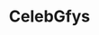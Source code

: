 ---
title: CelebGfys
crosslinks:
- livven
- WatchItForThePlot
- BiggerThanYouThought
- CasualJiggles
- GiadaDeLaurentiis
---